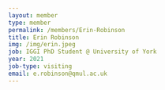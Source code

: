 ```yaml
---
layout: member
type: member
permalink: /members/Erin-Robinson
title: Erin Robinson
img: /img/erin.jpeg
job: IGGI PhD Student @ University of York
year: 2021
job-type: visiting
email: e.robinson@qmul.ac.uk
---
```


